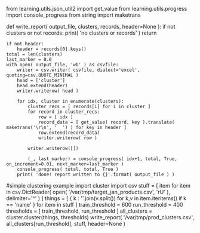 from learning.utils.json_util2 import get_value
from learning.utils.progress import console_progress
from string import maketrans

def write_report( output_file, clusters, records, header=None ):
    if not clusters or not records:
        print( 'no clusters or records' )
        return

    if not header:
        header = records[0].keys()
    total = len(clusters)
    last_marker = 0.0
    with open( output_file, 'wb' ) as csvfile:
        writer = csv.writer( csvfile, dialect='excel', quoting=csv.QUOTE_MINIMAL )
        head = ['cluster']
        head.extend(header)
        writer.writerow( head )

        for idx, cluster in enumerate(clusters):
            cluster_recs = [ records[i] for i in cluster ]
            for record in cluster_recs:
                row = [ idx ]
                record_data = [ get_value( record, key ).translate( maketrans('\r\n', '  ') ) for key in header ]
                row.extend(record_data)
                writer.writerow( row )

            writer.writerow([])

            (_, last_marker) = console_progress( idx+1, total, True, on_increment=0.01, next_marker=last_marker )
        console_progress( total, total, True )
        print( 'done! report written to {}'.format( output_file ) )


#simple clustering example
import cluster
import csv
stuff = [ item for item in csv.DictReader( open( '/var/tmp/target_jan_products.csv', 'rU' ), delimiter='^' ) ]
things = [ { k : ''.join(v.split()) for k,v in item.iteritems() if k == 'name' } for item in stuff ]
train_threshold = 600
run_threshold = 400
thresholds = [ train_threshold, run_threshold ]
all_clusters = cluster.cluster(things, thresholds)
write_report( '/var/tmp/prod_clusters.csv', all_clusters[run_threshold], stuff, header=None )

